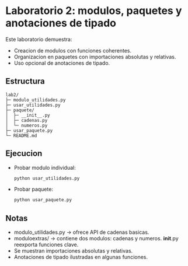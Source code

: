 # Laboratorio 2: modulos, paquetes y anotaciones de tipado

Este laboratorio demuestra:
- Creacion de modulos con funciones coherentes.
- Organizacion en paquetes con importaciones absolutas y relativas.
- Uso opcional de anotaciones de tipado.

## Estructura
```
lab2/
├─ modulo_utilidades.py
├─ usar_utilidades.py
├─ paquete/
│  ├─ __init__.py
│  ├─ cadenas.py
│  └─ numeros.py
├─ usar_paquete.py
└─ README.md
```

## Ejecucion
- Probar modulo individual:
  ```bash
  python usar_utilidades.py
  ```
- Probar paquete:
  ```bash
  python usar_paquete.py
  ```

## Notas
- modulo_utilidades.py -> ofrece API de cadenas basicas.
- moduloextras/ -> contiene dos modulos: cadenas y numeros. __init__.py reexporta funciones clave.
- Se muestran importaciones absolutas y relativas.
- Anotaciones de tipado ilustradas en algunas funciones.
